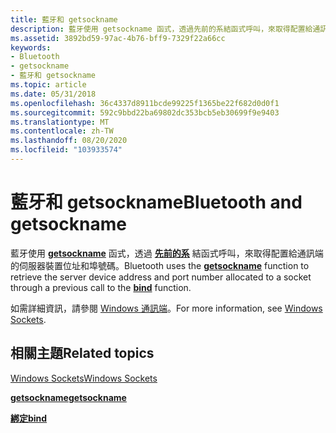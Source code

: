 ```yaml
---
title: 藍牙和 getsockname
description: 藍牙使用 getsockname 函式，透過先前的系結函式呼叫，來取得配置給通訊端的伺服器裝置位址和埠號碼。
ms.assetid: 3892bd59-97ac-4b76-bff9-7329f22a66cc
keywords:
- Bluetooth
- getsockname
- 藍牙和 getsockname
ms.topic: article
ms.date: 05/31/2018
ms.openlocfilehash: 36c4337d8911bcde99225f1365be22f682d0d0f1
ms.sourcegitcommit: 592c9bbd22ba69802dc353bcb5eb30699f9e9403
ms.translationtype: MT
ms.contentlocale: zh-TW
ms.lasthandoff: 08/20/2020
ms.locfileid: "103933574"
---
```

# <a name="bluetooth-and-getsockname"></a><span data-ttu-id="d9c0d-106">藍牙和 getsockname</span><span class="sxs-lookup"><span data-stu-id="d9c0d-106">Bluetooth and getsockname</span></span>

<span data-ttu-id="d9c0d-107">藍牙使用 [**getsockname**](/windows/desktop/api/winsock/nf-winsock-getsockname) 函式，透過 [**先前的系**](/windows/desktop/api/winsock/nf-winsock-bind) 結函式呼叫，來取得配置給通訊端的伺服器裝置位址和埠號碼。</span><span class="sxs-lookup"><span data-stu-id="d9c0d-107">Bluetooth uses the [**getsockname**](/windows/desktop/api/winsock/nf-winsock-getsockname) function to retrieve the server device address and port number allocated to a socket through a previous call to the [**bind**](/windows/desktop/api/winsock/nf-winsock-bind) function.</span></span>

<span data-ttu-id="d9c0d-108">如需詳細資訊，請參閱 [Windows 通訊端](/windows/desktop/WinSock/windows-sockets-start-page-2)。</span><span class="sxs-lookup"><span data-stu-id="d9c0d-108">For more information, see [Windows Sockets](/windows/desktop/WinSock/windows-sockets-start-page-2).</span></span>

## <a name="related-topics"></a><span data-ttu-id="d9c0d-109">相關主題</span><span class="sxs-lookup"><span data-stu-id="d9c0d-109">Related topics</span></span>

<dl> <dt>

[<span data-ttu-id="d9c0d-110">Windows Sockets</span><span class="sxs-lookup"><span data-stu-id="d9c0d-110">Windows Sockets</span></span>](/windows/desktop/WinSock/windows-sockets-start-page-2)
</dt> <dt>

[<span data-ttu-id="d9c0d-111">**getsockname**</span><span class="sxs-lookup"><span data-stu-id="d9c0d-111">**getsockname**</span></span>](/windows/desktop/api/winsock/nf-winsock-getsockname)
</dt> <dt>

[<span data-ttu-id="d9c0d-112">**綁定**</span><span class="sxs-lookup"><span data-stu-id="d9c0d-112">**bind**</span></span>](/windows/desktop/api/winsock/nf-winsock-bind)
</dt> </dl>

 

 